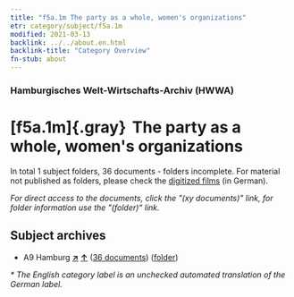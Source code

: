 ```yaml
---
title: "f5a.1m The party as a whole, women's organizations"
etr: category/subject/f5a.1m
modified: 2021-03-13
backlink: ../../about.en.html
backlink-title: "Category Overview"
fn-stub: about
---
```


### Hamburgisches Welt-Wirtschafts-Archiv (HWWA)
# [f5a.1m]{.gray}&#8201; The party as a whole, women's organizations&#160; 





In total 1 subject folders, 36 documents - folders incomplete.
For material not published as folders, please check the [digitized films](/film/h1_sh) (in German).

_For direct access to the documents, click the "(xy documents)" link, for folder information use the "(folder)" link._

## Subject archives


- A9 Hamburg [**&nearr;**](../../../geo/i/140905/about.en.html "Hamburg (all folders)") [**&uarr;**](../../../geo/about.en.html#A9 "Country category system") (<a href="https://pm20.zbw.eu/dfgview/sh/140905,144434" title="about: Hamburg : The party as a whole, women's organizations" target="_blank">36 documents</a>) ([folder](http://purl.org/pressemappe20/folder/sh/140905,144434))


_* The English category label is an unchecked automated translation of the German label._

